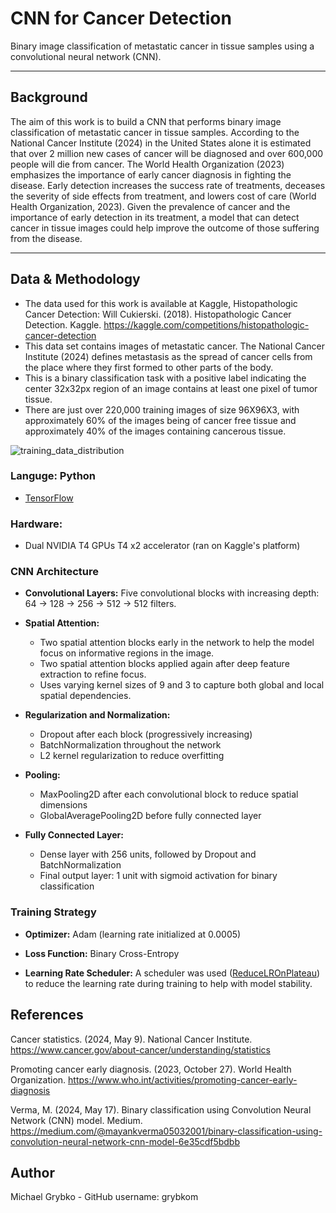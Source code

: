# CNN for Cancer Detection
Binary image classification of metastatic cancer in tissue samples using a convolutional neural network (CNN).

---

## Background

The aim of this work is to build a CNN that performs binary image classification of metastatic cancer in tissue samples. According to the National Cancer Institute (2024) in the United States alone it is estimated that over 2 million new cases of cancer will be diagnosed and over 600,000 people will die from cancer. The World Health Organization (2023) emphasizes the importance of early cancer diagnosis in fighting the disease. Early detection increases the success rate of treatments, deceases the severity of side effects from treatment, and lowers cost of care (World Health Organization, 2023). Given the prevalence of cancer and the importance of early detection in its treatment, a model that can detect cancer in tissue images could help improve the outcome of those suffering from the disease. 

---

## Data & Methodology

- The data used for this work is available at Kaggle, Histopathologic Cancer Detection:
Will Cukierski. (2018). Histopathologic Cancer Detection. Kaggle. https://kaggle.com/competitions/histopathologic-cancer-detection
- This data set contains images of metastatic cancer. The National Cancer Institute (2024) defines metastasis as the spread of cancer cells from the place where they first formed to other parts of the body. 
- This is a binary classification task with a positive label indicating the center 32x32px region of an image contains at least one pixel of tumor tissue. 
- There are just over 220,000 training images of size 96X96X3, with approximately 60% of the images being of cancer free tissue and approximately 40% of the images containing cancerous tissue. 

![training_data_distribution](https://github.com/user-attachments/assets/aa273beb-0c52-4cb7-8cb4-5aa75175d5cd)

### Languge: Python
  - [TensorFlow](https://www.tensorflow.org/)
 
### Hardware: 
  - Dual NVIDIA T4 GPUs T4 x2 accelerator (ran on Kaggle's platform)

### CNN Architecture

- **Convolutional Layers:** Five convolutional blocks with increasing depth: 64 → 128 → 256 → 512 → 512 filters.

- **Spatial Attention:**
  - Two spatial attention blocks early in the network to help the model focus on informative regions in the image.
  - Two spatial attention blocks applied again after deep feature extraction to refine focus.
  - Uses varying kernel sizes of 9 and 3 to capture both global and local spatial dependencies.
  
- **Regularization and Normalization:**
  - Dropout after each block (progressively increasing)
  - BatchNormalization throughout the network
  - L2 kernel regularization to reduce overfitting
  
- **Pooling:**
  - MaxPooling2D after each convolutional block to reduce spatial dimensions
  - GlobalAveragePooling2D before fully connected layer
  
- **Fully Connected Layer:**
  - Dense layer with 256 units, followed by Dropout and BatchNormalization
  - Final output layer: 1 unit with sigmoid activation for binary classification

### Training Strategy

- **Optimizer:** Adam (learning rate initialized at 0.0005)

- **Loss Function:** Binary Cross-Entropy 

- **Learning Rate Scheduler:** A scheduler was used ([ReduceLROnPlateau]( https://pytorch.org/docs/stable/generated/torch.optim.lr_scheduler.ReduceLROnPlateau.html)) to reduce the learning rate during training to help with model stability.


## References

Cancer statistics. (2024, May 9). National Cancer Institute. https://www.cancer.gov/about-cancer/understanding/statistics

Promoting cancer early diagnosis. (2023, October 27). World Health Organization. https://www.who.int/activities/promoting-cancer-early-diagnosis

Verma, M. (2024, May 17). Binary classification using Convolution Neural Network (CNN) model. Medium. https://medium.com/@mayankverma05032001/binary-classification-using-convolution-neural-network-cnn-model-6e35cdf5bdbb


## Author

Michael Grybko - GitHub username: grybkom
